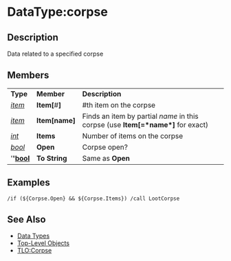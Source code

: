 # DataType:corpse

## Description

Data related to a specified corpse

## Members

|  |  |  |
| :--- | :--- | :--- |
| **Type** | **Member** | **Description** |
| [_item_](datatype-item.md) | **Item\[**\#**\]** | \#th item on the corpse |
| [_item_](datatype-item.md) | **Item\[**name**\]** | Finds an item by partial _name_ in this corpse \(use **Item\[=\***name**\*\]** for exact\) |
| [_int_](datatype-int.md) | **Items** | Number of items on the corpse |
| [_bool_](datatype-bool.md) | **Open** | Corpse open? |
| '**'**[**bool**](datatype-bool.md) | **To String** | Same as **Open** |

## Examples

`/if (${Corpse.Open} && ${Corpse.Items}) /call LootCorpse`

## See Also

* [Data Types](./)
* [Top-Level Objects](../top-level-objects/)
* [TLO:Corpse](../top-level-objects/tlo-corpse.md)

